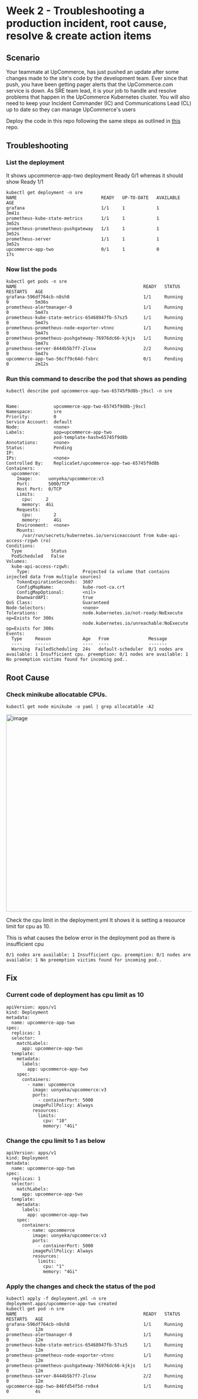 # Week 2 - Troubleshooting a production incident, root cause, resolve  & create action items

## Scenario
Your teammate at UpCommerce, has just pushed an update after some changes made to the site's code by the development team. Ever since that push, you have been getting pager alerts that the UpCommerce.com service is down. As SRE team lead, it is your job to handle and resolve problems that happen in the UpCommerce Kubernetes cluster. You will also need to keep your Incident Commander (IC) and Communications Lead (CL) up to date so they can manage UpCommerce's users

Deploy the code in this repo following the same steps as outlined in [this](https://github.com/aishwaryasarath/sre-task-repo) repo.

## Troubleshooting

### List the deployment
It shows upcommerce-app-two deployment Ready 0/1 whereas it should show Ready 1/1
```
kubectl get deployment -n sre
NAME                                READY   UP-TO-DATE   AVAILABLE   AGE
grafana                             1/1     1            1           3m41s
prometheus-kube-state-metrics       1/1     1            1           3m52s
prometheus-prometheus-pushgateway   1/1     1            1           3m52s
prometheus-server                   1/1     1            1           3m52s
upcommerce-app-two                  0/1     1            0           17s
```

### Now list the pods
```
kubectl get pods -n sre
NAME                                                READY   STATUS    RESTARTS   AGE
grafana-596df764cb-n8sh8                            1/1     Running   0          5m36s
prometheus-alertmanager-0                           1/1     Running   0          5m47s
prometheus-kube-state-metrics-65468947fb-57sz5      1/1     Running   0          5m47s
prometheus-prometheus-node-exporter-vtnnc           1/1     Running   0          5m47s
prometheus-prometheus-pushgateway-76976dc66-kjkjs   1/1     Running   0          5m47s
prometheus-server-8444b5b7f7-2lxsw                  2/2     Running   0          5m47s
upcommerce-app-two-56cff9c64d-fsbrc                 0/1     Pending   0          2m12s
```

### Run this command to describe the pod that shows as pending 
```
kubectl describe pod upcommerce-app-two-65745f9d8b-j9scl -n sre


Name:             upcommerce-app-two-65745f9d8b-j9scl
Namespace:        sre
Priority:         0
Service Account:  default
Node:             <none>
Labels:           app=upcommerce-app-two
                  pod-template-hash=65745f9d8b
Annotations:      <none>
Status:           Pending
IP:               
IPs:              <none>
Controlled By:    ReplicaSet/upcommerce-app-two-65745f9d8b
Containers:
  upcommerce:
    Image:      uonyeka/upcommerce:v3
    Port:       5000/TCP
    Host Port:  0/TCP
    Limits:
      cpu:     2
      memory:  4Gi
    Requests:
      cpu:        2
      memory:     4Gi
    Environment:  <none>
    Mounts:
      /var/run/secrets/kubernetes.io/serviceaccount from kube-api-access-rzgwh (ro)
Conditions:
  Type           Status
  PodScheduled   False 
Volumes:
  kube-api-access-rzgwh:
    Type:                    Projected (a volume that contains injected data from multiple sources)
    TokenExpirationSeconds:  3607
    ConfigMapName:           kube-root-ca.crt
    ConfigMapOptional:       <nil>
    DownwardAPI:             true
QoS Class:                   Guaranteed
Node-Selectors:              <none>
Tolerations:                 node.kubernetes.io/not-ready:NoExecute op=Exists for 300s
                             node.kubernetes.io/unreachable:NoExecute op=Exists for 300s
Events:
  Type     Reason            Age   From               Message
  ----     ------            ----  ----               -------
  Warning  FailedScheduling  24s   default-scheduler  0/1 nodes are available: 1 Insufficient cpu. preemption: 0/1 nodes are available: 1 No preemption victims found for incoming pod..
```

## Root Cause

### Check minikube allocatable CPUs.
```
kubectl get node minikube -o yaml | grep allocatable -A2
```
<img width="535" alt="image" src="https://github.com/aishwaryasarath/sre-week-two/assets/49971693/98d25ac3-60a6-497d-8cee-bdd278ca80bd">

Check the cpu limit in the deployment.yml
It shows it is setting a resource limit for cpu as 10.

This is what causes the below error in the deployment pod as there is insufficient cpu
```
0/1 nodes are available: 1 Insufficient cpu. preemption: 0/1 nodes are available: 1 No preemption victims found for incoming pod..
```


## Fix 

### Current code of deployment has cpu limit as 10
```
apiVersion: apps/v1
kind: Deployment
metadata:
  name: upcommerce-app-two
spec:
  replicas: 1
  selector:
    matchLabels:
      app: upcommerce-app-two
  template:
    metadata:
      labels:
        app: upcommerce-app-two
    spec:
      containers:
        - name: upcommerce
          image: uonyeka/upcommerce:v3
          ports:
            - containerPort: 5000
          imagePullPolicy: Always
          resources:
            limits:
              cpu: "10"
              memory: "4Gi"

```

### Change the cpu limit to 1 as below
```
apiVersion: apps/v1
kind: Deployment
metadata:
  name: upcommerce-app-two
spec:
  replicas: 1
  selector:
    matchLabels:
      app: upcommerce-app-two
  template:
    metadata:
      labels:
        app: upcommerce-app-two
    spec:
      containers:
        - name: upcommerce
          image: uonyeka/upcommerce:v3
          ports:
            - containerPort: 5000
          imagePullPolicy: Always
          resources:
            limits:
              cpu: "1"
              memory: "4Gi"

```

### Apply the changes and check the status of the pod
```
kubectl apply -f deployment.yml -n sre
deployment.apps/upcommerce-app-two created
kubectl get pod -n sre
NAME                                                READY   STATUS    RESTARTS   AGE
grafana-596df764cb-n8sh8                            1/1     Running   0          12m
prometheus-alertmanager-0                           1/1     Running   0          12m
prometheus-kube-state-metrics-65468947fb-57sz5      1/1     Running   0          12m
prometheus-prometheus-node-exporter-vtnnc           1/1     Running   0          12m
prometheus-prometheus-pushgateway-76976dc66-kjkjs   1/1     Running   0          12m
prometheus-server-8444b5b7f7-2lxsw                  2/2     Running   0          12m
upcommerce-app-two-846fd54f5d-rn9x4                 1/1     Running   0          4s
```
